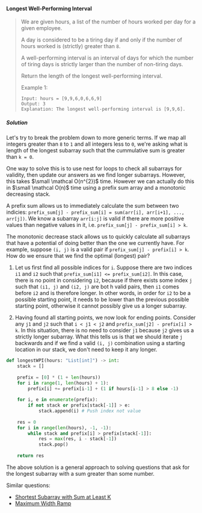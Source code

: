 #### Longest Well-Performing Interval

> We are given hours, a list of the number of hours worked per day for a given employee.
>
> A day is considered to be a tiring day if and only if the number of hours worked is (strictly) greater than `8`.
>
> A well-performing interval is an interval of days for which the number of tiring days is strictly larger than the number of non-tiring days.
>
> Return the length of the longest well-performing interval.
>
> Example 1:
> ```
> Input: hours = [9,9,6,0,6,6,9]
> Output: 3
> Explanation: The longest well-performing interval is [9,9,6].
> ```

##### Solution

Let's try to break the problem down to more generic terms. If we map all integers greater than `8` to `1` and all integers less to `0`, we're asking what is length of the longest subarray such that the cummulative sum is greater than `k = 0`. 

One way to solve this is to use nest for loops to check all subarrays for validity, then update our answers as we find longer subarrays. However, this takes $\small \mathcal O(n^{2})$ time. However we can actually do this in $\small \mathcal O(n)$ time using a prefix sum array and a monotonic decreasing stack. 

A prefix sum allows us to immediately calculate the sum between two indicies: `prefix_sum[j] - prefix_sum[i] = sum(arr[i], arr[i+1], ..., arr[j])`. We know a subarray `arr[i:j]` is valid if there are more positive values than negative values in it, i.e. `prefix_sum[j] - prefix_sum[i] > k`. 

The monotonic decrease stack allows us to quickly calculate all subarrays that have a potential of doing better than the one we currently have. For example, suppose `(i, j)` is a valid pair if `prefix_sum[j] - prefix[i] > k`. How do we ensure that we find the optimal (longest) pair? 

1. Let us first find all possible indices for `i`. Suppose there are two indices `i1` and `i2` such that `prefix_sum[i1] <= prefix_sum[i2]`. In this case, there is no point in considering `i2`, because if there exists some index `j` such that `(i1, j)` and `(i2, j)` are bot h valid pairs, then `i1` comes before `i2` and is therefore longer. In other words, in order for `i2` to be a possible starting point, it needs to be lower than the previous possible starting point, otherwise it cannot possibly give us a longer subarray.

2. Having found all starting points, we now look for ending points. Consider any `j1` and `j2` such that `i < j1 < j2` and `prefix_sum[j2] - prefix[i] > k`. In this situation, there is no need to consider `j1` because `j2` gives us a strictly longer subarray. What this tells us is that we should iterate `j` backwards and if we find a valid `(i, j)` combination using a starting location in our stack, we don't need to keep it any longer.

```py
def longestWPI(hours: "List[int]") -> int:
    stack = []
    
    prefix = [0] * (1 + len(hours))
    for i in range(1, len(hours) + 1):
        prefix[i] += prefix[i-1] + (1 if hours[i-1] > 8 else -1)
    
    for i, e in enumerate(prefix):
        if not stack or prefix[stack[-1]] > e:
            stack.append(i) # Push index not value
    
    res = 0 
    for i in range(len(hours), -1, -1):
        while stack and prefix[i] > prefix[stack[-1]]:
            res = max(res, i - stack[-1])
            stack.pop()
    
    return res
```

The above solution is a general approach to solving questions that ask for the longest subarray with a sum greater than some number. 

Similar questions:

* [Shortest Subarray with Sum at Least K](queues/monotonic-queues/shortest-subarray-with-sum-at-least-K.md)
* [Maximum Width Ramp](stacks/monotonic-stack/maximum-width-ramp.md)